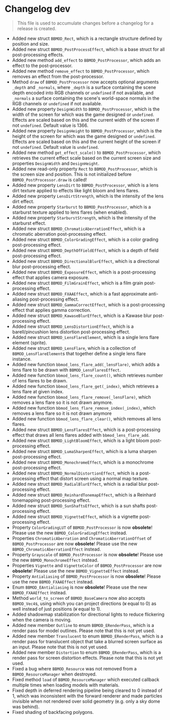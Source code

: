 # Changelog dev
> This file is used to accumulate changes before a changelog for a release is created.

* Added new struct `BBMOD_Rect`, which is a rectangle structure defined by position and size.
* Added new struct `BBMOD_PostProcessEffect`, which is a base struct for all post-processing effects.
* Added new method `add_effect` to `BBMOD_PostProcessor`, which adds an effect to the post-processor.
* Added new method `remove_effect` to `BBMOD_PostProcessor`, which removes an effect from the post-processor.
* Method `draw` of `BBMOD_PostProcessor` now accepts optional arguments `_depth` and `_normals`, where `_depth` is a surface containing the scene depth encoded into RGB channels or `undefined` if not available, and `_normals` a surface containing the scene's world-space normals in the RGB channels or `undefined` if not available.
* Added new property `DesignWidth` to `BBMOD_PostProcessor`, which is the width of the screen for which was the game designed or `undefined`. Effects are scaled based on this and the current width of the screen if not `undefined`. Default value is 1366.
* Added new property `DesignHeight` to `BBMOD_PostProcessor`, which is the height of the screen for which was the game designed or `undefined`. Effects are scaled based on this and the current height of the screen if not `undefined`. Default value is `undefined`.
* Added new method `get_effect_scale()` to `BBMOD_PostProcessor`, which retrieves the current effect scale based on the current screen size and properties `DesignWidth` and `DesignHeight`.
* Added new read-only property `Rect` to `BBMOD_PostProcessor`, which is the screen size and position. This is not initialized before `BBMOD_PostProcessor.draw` is called!
* Added new property `LensDirt` to `BBMOD_PostProcessor`, which is a lens dirt texture applied to effects like light bloom and lens flares.
* Added new property `LensDirtStrength`, which is the intensity of the lens dirt effect.
* Added new property `Starburst` to `BBMOD_PostProcessor`, which is a starburst texture applied to lens flares (when enabled).
* Added new property `StarburstStrength`, which is the intensity of the starburst effect.
* Added new struct `BBMOD_ChromaticAberrationEffect`, which is a chromatic aberration post-processing effect.
* Added new struct `BBMOD_ColorGradingEffect`, which is a color grading post-processing effect.
* Added new struct `BBMOD_DepthOfFieldEffect`, which is a depth of field post-processing effect.
* Added new struct `BBMOD_DirectionalBlurEffect`, which is a directional blur post-processing effect.
* Added new struct `BBMOD_ExposureEffect`, which is a post-processing effect that applies camera exposure.
* Added new struct `BBMOD_FilmGrainEffect`, which is a film grain post-processing effect.
* Added new struct `BBMOD_FXAAEffect`, which is a fast approximate anti-aliasing post-processing effect.
* Added new struct `BBMOD_GammaCorrectEffect`, which is a post-processing effect that applies gamma correction.
* Added new struct `BBMOD_KawaseBlurEffect`, which is a Kawase blur post-processing effect.
* Added new struct `BBMOD_LensDistortionEffect`, which is a barell/pincushion lens distortion post-processing effect.
* Added new struct `BBMOD_LensFlareElement`, which is a single lens flare element (sprite).
* Added new struct `BBMOD_LensFlare`, which is a collection of `BBMOD_LensFlareElement`s that together define a single lens flare instance.
* Added new function `bbmod_lens_flare_add(_lensFlare)`, which adds a lens flare to be drawn with `BBMOD_LensFlaresEffect`.
* Added new function `bbmod_lens_flare_count()`, which retrieves number of lens flares to be drawn.
* Added new function `bbmod_lens_flare_get(_index)`, which retrieves a lens flare at given index.
* Added new function `bbmod_lens_flare_remove(_lensFlare)`, which removes a lens flare so it is not drawn anymore.
* Added new function `bbmod_lens_flare_remove_index(_index)`, which removes a lens flare so it is not drawn anymore
* Added new function `bbmod_lens_flare_clear()`, which removes all lens flares.
* Added new struct `BBMOD_LensFlaresEffect`, which is a post-processing effect that draws all lens flares added with `bbmod_lens_flare_add`.
* Added new struct `BBMOD_LightBloomEffect`, which is a light bloom post-processing effect.
* Added new struct `BBMOD_LumaSharpenEffect`, which is a luma sharpen post-processing effect.
* Added new struct `BBMOD_MonochromeEffect`, which is a monochrome post-processing effect.
* Added new struct `BBMOD_NormalDistortionEffect`, which is a post-processing effect that distort screen using a normal map texture.
* Added new struct `BBMOD_RadialBlurEffect`, which is a radial blur post-processing effect.
* Added new struct `BBMOD_ReinhardTonemapEffect`, which is a Reinhard tonemapping post-processing effect.
* Added new struct `BBMOD_SunShaftsEffect`, which is a sun shafts post-processing effect.
* Added new struct `BBMOD_VignetteEffect`, which is a vignette post-processing effect.
* Property `ColorGradingLUT` of `BBMOD_PostProcessor` is now **obsolete**! Please use the new `BBMOD_ColorGradingEffect` instead.
* Properties `ChromaticAberration` and `ChromaticAberrationOffset` of `BBMOD_PostProcessor` are now **obsolete**! Please use the new `BBMOD_ChromaticAberrationEffect` instead.
* Property `Grayscale` of `BBMOD_PostProcessor` is now **obsolete**! Please use the new `BBMOD_MonochromeEffect` instead.
* Properties `Vignette` and `VignetteColor` of `BBMOD_PostProcessor` are now **obsolete**! Please use the new `BBMOD_VignetteEffect` instead.
* Property `Antialiasing` of `BBMOD_PostProcessor` is now **obsolete**! Please use the new `BBMOD_FXAAEffect` instead.
* Enum `BBMOD_EAntialiasing` is now **obsolete**! Please use the new `BBMOD_FXAAEffect` instead.
* Method `world_to_screen` of `BBMOD_BaseCamera` now also accepts `BBMOD_Vec4`s, using which you can project directions (`W` equal to 0) as well instead of just positions (`W` equal to 1).
* Added shadowmap stabilization for directional lights to reduce flickering when the camera is moving.
* Added new member `Outline` to enum `BBMOD_ERenderPass`, which is a render pass for model outlines. Please note that this is not yet used.
* Added new member `Translucent` to enum `BBMOD_ERenderPass`, which is a render pass for translucent object that take a blurred screen surface as an input. Please note that this is not yet used.
* Added new member `Distortion` to enum `BBMOD_ERenderPass`, which is a render pass for screen distortion effects. Please note that this is not yet used.
* Fixed a bug where `BBMOD_Resource` was not removed from a `BBMOD_ResourceManager` when destroyed.
* Fixed method `load` of `BBMOD_ResourceManager` which executed callback multiple times when loading models with materials.
* Fixed depth in deferred rendering pipeline being cleared to 0 instead of 1, which was inconsistent with the forward renderer and made particles invisible when not rendered over solid geometry (e.g. only a sky dome was behind).
* Fixed shading of backfacing polygons.
